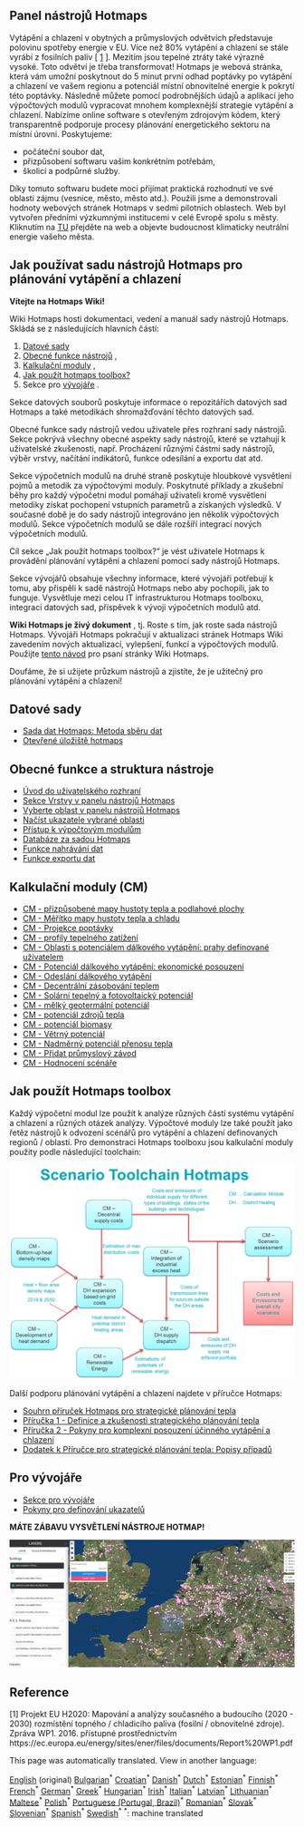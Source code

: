 <h2> Panel nástrojů Hotmaps </h2><p> Vytápění a chlazení v obytných a průmyslových odvětvích představuje polovinu spotřeby energie v EU. Více než 80% vytápění a chlazení se stále vyrábí z fosilních paliv [ <a href="#References">1</a> ]. Mezitím jsou tepelné ztráty také výrazně vysoké. Toto odvětví je třeba transformovat! Hotmaps je webová stránka, která vám umožní poskytnout do 5 minut první odhad poptávky po vytápění a chlazení ve vašem regionu a potenciál místní obnovitelné energie k pokrytí této poptávky. Následně můžete pomocí podrobnějších údajů a aplikací jeho výpočtových modulů vypracovat mnohem komplexnější strategie vytápění a chlazení. Nabízíme online software s otevřeným zdrojovým kódem, který transparentně podporuje procesy plánování energetického sektoru na místní úrovni. Poskytujeme: </p><ul><li> počáteční soubor dat, </li><li> přizpůsobení softwaru vašim konkrétním potřebám, </li><li> školicí a podpůrné služby. </li></ul><p> Díky tomuto softwaru budete moci přijímat praktická rozhodnutí ve své oblasti zájmu (vesnice, město, město atd.). Použili jsme a demonstrovali hodnoty webových stránek Hotmaps v sedmi pilotních oblastech. Web byl vytvořen předními výzkumnými institucemi v celé Evropě spolu s městy. Kliknutím na <a href="https://www.hotmaps.hevs.ch/map">TU</a> přejděte na web a objevte budoucnost klimaticky neutrální energie vašeho města. </p><h2> Jak používat sadu nástrojů Hotmaps pro plánování vytápění a chlazení </h2><p> <strong>Vítejte na Hotmaps Wiki!</strong> </p><p> Wiki Hotmaps hostí dokumentaci, vedení a manuál sady nástrojů Hotmaps. Skládá se z následujících hlavních částí: </p><ol><li> <a href="#Data-sets">Datové sady</a> </li><li> <a href="#General-tool-functionalities-and-structure">Obecné funkce nástrojů</a> , </li><li> <a href="#Calculation-modules-cm">Kalkulační moduly</a> , </li><li> <a href="#How-to-apply-Hotmaps-toolbox">Jak použít hotmaps toolbox?</a> </li><li> Sekce pro <a href="#For-developers">vývojáře</a> . </li></ol><p> Sekce datových souborů poskytuje informace o repozitářích datových sad Hotmaps a také metodikách shromažďování těchto datových sad. </p><p> Obecné funkce sady nástrojů vedou uživatele přes rozhraní sady nástrojů. Sekce pokrývá všechny obecné aspekty sady nástrojů, které se vztahují k uživatelské zkušenosti, např. Procházení různými částmi sady nástrojů, výběr vrstvy, načítání indikátorů, funkce odesílání a exportu dat atd. </p><p> Sekce výpočetních modulů na druhé straně poskytuje hloubkové vysvětlení pojmů a metodik za výpočtovými moduly. Poskytnuté příklady a zkušební běhy pro každý výpočetní modul pomáhají uživateli kromě vysvětlení metodiky získat pochopení vstupních parametrů a získaných výsledků. V současné době je do sady nástrojů integrováno jen několik výpočtových modulů. Sekce výpočetních modulů se dále rozšíří integrací nových výpočetních modulů. </p><p> Cíl sekce „Jak použít hotmaps toolbox?“ je vést uživatele Hotmaps k provádění plánování vytápění a chlazení pomocí sady nástrojů Hotmaps. </p><p> Sekce vývojářů obsahuje všechny informace, které vývojáři potřebují k tomu, aby přispěli k sadě nástrojů Hotmaps nebo aby pochopili, jak to funguje. Vysvětluje mezi celou IT infrastrukturou Hotmaps toolboxu, integraci datových sad, příspěvek k vývoji výpočetních modulů atd. </p><p> <strong>Wiki Hotmaps je živý dokument</strong> , tj. Roste s tím, jak roste sada nástrojů Hotmaps. Vývojáři Hotmaps pokračují v aktualizaci stránek Hotmaps Wiki zavedením nových aktualizací, vylepšení, funkcí a výpočtových modulů. Použijte <a href="https://github.com/HotMaps/hotmaps_wiki/wiki/Guidelines-for-writing-a-Hotmaps-Wiki-page">tento návod</a> pro psaní stránky Wiki Hotmaps. </p><p> Doufáme, že si užijete průzkum nástrojů a zjistíte, že je užitečný pro plánování vytápění a chlazení! </p><h2> Datové sady </h2><ul><li> <a href="cs-Hotmaps-data-set-method-of-data-collection">Sada dat Hotmaps: Metoda sběru dat</a> </li><li> <a href="cs-Hotmaps-open-data-repositories">Otevřené úložiště hotmaps</a> </li></ul><h2> Obecné funkce a struktura nástroje </h2><ul><li> <a href="cs-Introduction-to-user-interface">Úvod do uživatelského rozhraní</a> </li><li> <a href="cs-Layers-section-in-the-Hotmaps-toolbox">Sekce Vrstvy v panelu nástrojů Hotmaps</a> </li><li> <a href="cs-Select-a-region-in-the-Hotmaps-toolbox">Vyberte oblast v panelu nástrojů Hotmaps</a> </li><li> <a href="cs-Retrieve-indicators-of-a-selected-area">Načíst ukazatele vybrané oblasti</a> </li><li> <a href="cs-Access-to-calculation-modules">Přístup k výpočtovým modulům</a> </li><li> <a href="cs-Database-behind-the-Hotmaps-toolbox">Databáze za sadou Hotmaps</a> </li><li> <a href="cs-Data-upload-functionalities">Funkce nahrávání dat</a> </li><li> <a href="cs-Data-export-functionalities">Funkce exportu dat</a> </li></ul><h2> Kalkulační moduly (CM) </h2><ul><li> <a href="cs-CM-Customized-heat-and-floor-area-density-maps">CM - přizpůsobené mapy hustoty tepla a podlahové plochy</a> </li><li> <a href="cs-CM-Scale-heat-and-cool-density-maps">CM - Měřítko mapy hustoty tepla a chladu</a> </li><li> <a href="cs-CM-Demand-projection">CM - Projekce poptávky</a> </li><li> <a href="cs-CM-Heat-load-profiles">CM - profily tepelného zatížení</a> </li><li> <a href="cs-CM-District-heating-potential-areas-user-defined-thresholds">CM - Oblasti s potenciálem dálkového vytápění: prahy definované uživatelem</a> </li><li> <a href="cs-CM-District-heating-potential-economic-assessment">CM - Potenciál dálkového vytápění: ekonomické posouzení</a> </li><li> <a href="cs-CM-District-heating-supply-dispatch">CM - Odeslání dálkového vytápění</a> </li><li> <a href="cs-CM-Decentral-heating-supply">CM - Decentrální zásobování teplem</a> </li><li> <a href="cs-CM-Solar-thermal-and-PV-potential">CM - Solární tepelný a fotovoltaický potenciál</a> </li><li> <a href="cs-CM-Shallow-geothermal-potential">CM - mělký geotermální potenciál</a> </li><li> <a href="cs-CM-Heat-source-potential">CM - potenciál zdrojů tepla</a> </li><li> <a href="cs-CM-Biomass-potential">CM - potenciál biomasy</a> </li><li> <a href="cs-CM-Wind-potential">CM - Větrný potenciál</a> </li><li> <a href="cs-CM-Excess-heat-transport-potential">CM - Nadměrný potenciál přenosu tepla</a> </li><li> <a href="cs-CM-add-industry-plant">CM - Přidat průmyslový závod</a> </li><li> <a href="cs-CM-Scenario-assessment">CM - Hodnocení scénáře</a> </li></ul><h2> Jak použít Hotmaps toolbox </h2><p> Každý výpočetní modul lze použít k analýze různých částí systému vytápění a chlazení a různých otázek analýzy. Výpočtové moduly lze také použít jako řetěz nástrojů k odvození scénářů pro vytápění a chlazení definovaných regionů / oblastí. Pro demonstraci Hotmaps toolboxu jsou kalkulační moduly použity podle následující toolchain: </p><p><img alt="" src="https://github.com/HotMaps/hotmaps_wiki/blob/master/Images/Hotmaps_toolchain_2019-05-09.png"/></p><p> Další podporu plánování vytápění a chlazení najdete v příručce Hotmaps: </p><ul><li> <a href="https://www.hotmaps-project.eu/wp-content/uploads/2019/04/Summary-Hotmaps-Handbook.pdf">Souhrn příruček Hotmaps pro strategické plánování tepla</a> </li><li> <a href="https://vbn.aau.dk/da/publications/definition-amp-experiences-of-strategic-heat-planning">Příručka 1 - Definice a zkušenosti strategického plánování tepla</a> </li><li> <a href="https://vbn.aau.dk/da/publications/guidance-for-the-comprehensive-assessment-of-efficient-heating-an">Příručka 2 - Pokyny pro komplexní posouzení účinného vytápění a chlazení</a> </li><li> <a href="https://vbn.aau.dk/da/publications/appendix-report-to-the-hotmaps-handbook-for-strategic-heat-planni">Dodatek k Příručce pro strategické plánování tepla: Popisy případů</a> </li></ul><h2> Pro vývojáře </h2><ul><li> <a href="cs-Developers">Sekce pro vývojáře</a> </li><li> <a href="cs-Guidelines-for-defining-indicators">Pokyny pro definování ukazatelů</a> </li></ul><p> <strong>MÁTE ZÁBAVU VYSVĚTLENÍ NÁSTROJE HOTMAP!</strong> </p><p><img alt="" src="https://github.com/HotMaps/hotmaps_wiki/blob/master/Images/Hotmaps_test.JPG"/></p><h2> Reference </h2><p> [1] Projekt EU H2020: Mapování a analýzy současného a budoucího (2020 - 2030) rozmístění topného / chladicího paliva (fosilní / obnovitelné zdroje). Zpráva WP1. 2016. přístupné prostřednictvím https://ec.europa.eu/energy/sites/ener/files/documents/Report%20WP1.pdf </p>

This page was automatically translated. View in another language:

[English](en-Home) (original) [Bulgarian](bg-Home)<sup>\*</sup> [Croatian](hr-Home)<sup>\*</sup>  [Danish](da-Home)<sup>\*</sup> [Dutch](nl-Home)<sup>\*</sup> [Estonian](et-Home)<sup>\*</sup> [Finnish](fi-Home)<sup>\*</sup> [French](fr-Home)<sup>\*</sup> [German](de-Home)<sup>\*</sup> [Greek](el-Home)<sup>\*</sup> [Hungarian](hu-Home)<sup>\*</sup> [Irish](ga-Home)<sup>\*</sup> [Italian](it-Home)<sup>\*</sup> [Latvian](lv-Home)<sup>\*</sup> [Lithuanian](lt-Home)<sup>\*</sup> [Maltese](mt-Home)<sup>\*</sup> [Polish](pl-Home)<sup>\*</sup> [Portuguese (Portugal, Brazil)](pt-Home)<sup>\*</sup> [Romanian](ro-Home)<sup>\*</sup> [Slovak](sk-Home)<sup>\*</sup> [Slovenian](sl-Home)<sup>\*</sup> [Spanish](es-Home)<sup>\*</sup> [Swedish](sv-Home)<sup>\*</sup>
<sup>\*</sup>: machine translated
